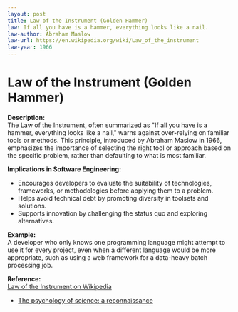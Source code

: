 ```yaml
---
layout: post
title: Law of the Instrument (Golden Hammer)
law: If all you have is a hammer, everything looks like a nail.
law-author: Abraham Maslow
law-url: https://en.wikipedia.org/wiki/Law_of_the_instrument
law-year: 1966
---
```


# Law of the Instrument (Golden Hammer)

**Description:**  
The Law of the Instrument, often summarized as "If all you have is a hammer, everything looks like a nail," warns against over-relying on familiar tools or methods. This principle, introduced by Abraham Maslow in 1966, emphasizes the importance of selecting the right tool or approach based on the specific problem, rather than defaulting to what is most familiar.

**Implications in Software Engineering:**  
- Encourages developers to evaluate the suitability of technologies, frameworks, or methodologies before applying them to a problem.
- Helps avoid technical debt by promoting diversity in toolsets and solutions.
- Supports innovation by challenging the status quo and exploring alternatives.

**Example:**  
A developer who only knows one programming language might attempt to use it for every project, even when a different language would be more appropriate, such as using a web framework for a data-heavy batch processing job.

**Reference:**  
[Law of the Instrument on Wikipedia](https://en.wikipedia.org/wiki/Law_of_the_instrument)

- [The psychology of science: a reconnaissance](https://www.semanticscholar.org/paper/The-psychology-of-science%3A-a-reconnaissance-Maslow/9e0ccd3915fb45adcfd071e6762bc5733eca534a)
